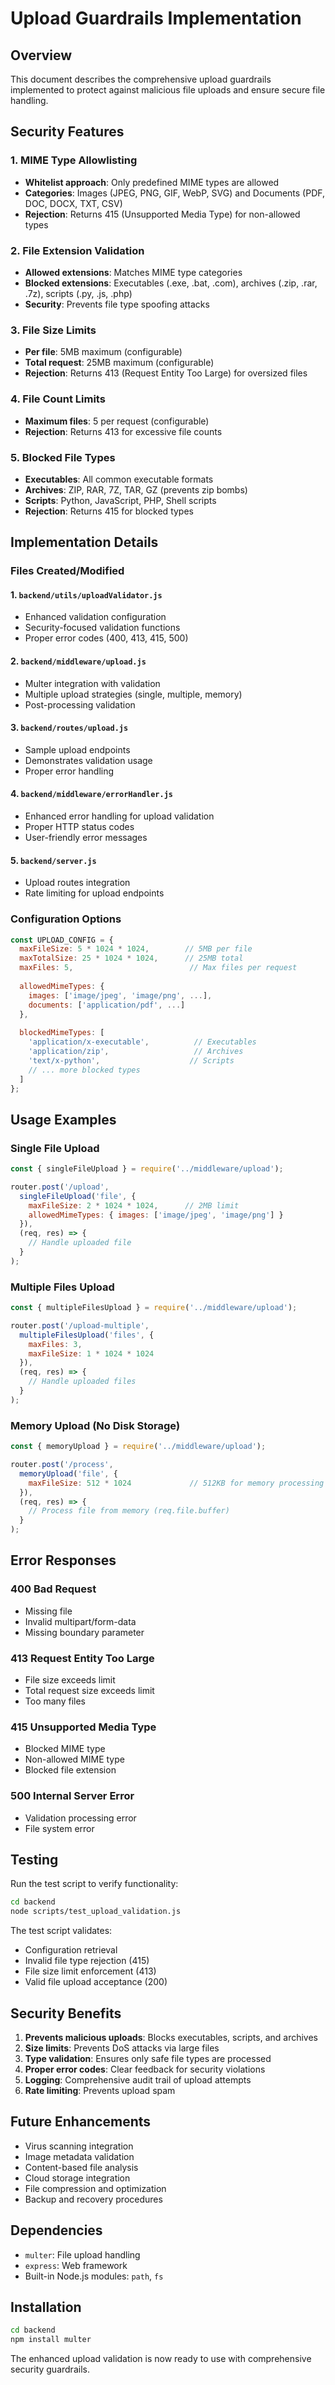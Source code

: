 # Upload Guardrails Implementation

## Overview
This document describes the comprehensive upload guardrails implemented to protect against malicious file uploads and ensure secure file handling.

## Security Features

### 1. MIME Type Allowlisting
- **Whitelist approach**: Only predefined MIME types are allowed
- **Categories**: Images (JPEG, PNG, GIF, WebP, SVG) and Documents (PDF, DOC, DOCX, TXT, CSV)
- **Rejection**: Returns 415 (Unsupported Media Type) for non-allowed types

### 2. File Extension Validation
- **Allowed extensions**: Matches MIME type categories
- **Blocked extensions**: Executables (.exe, .bat, .com), archives (.zip, .rar, .7z), scripts (.py, .js, .php)
- **Security**: Prevents file type spoofing attacks

### 3. File Size Limits
- **Per file**: 5MB maximum (configurable)
- **Total request**: 25MB maximum (configurable)
- **Rejection**: Returns 413 (Request Entity Too Large) for oversized files

### 4. File Count Limits
- **Maximum files**: 5 per request (configurable)
- **Rejection**: Returns 413 for excessive file counts

### 5. Blocked File Types
- **Executables**: All common executable formats
- **Archives**: ZIP, RAR, 7Z, TAR, GZ (prevents zip bombs)
- **Scripts**: Python, JavaScript, PHP, Shell scripts
- **Rejection**: Returns 415 for blocked types

## Implementation Details

### Files Created/Modified

#### 1. `backend/utils/uploadValidator.js`
- Enhanced validation configuration
- Security-focused validation functions
- Proper error codes (400, 413, 415, 500)

#### 2. `backend/middleware/upload.js`
- Multer integration with validation
- Multiple upload strategies (single, multiple, memory)
- Post-processing validation

#### 3. `backend/routes/upload.js`
- Sample upload endpoints
- Demonstrates validation usage
- Proper error handling

#### 4. `backend/middleware/errorHandler.js`
- Enhanced error handling for upload validation
- Proper HTTP status codes
- User-friendly error messages

#### 5. `backend/server.js`
- Upload routes integration
- Rate limiting for upload endpoints

### Configuration Options

```javascript
const UPLOAD_CONFIG = {
  maxFileSize: 5 * 1024 * 1024,        // 5MB per file
  maxTotalSize: 25 * 1024 * 1024,      // 25MB total
  maxFiles: 5,                          // Max files per request
  
  allowedMimeTypes: {
    images: ['image/jpeg', 'image/png', ...],
    documents: ['application/pdf', ...]
  },
  
  blockedMimeTypes: [
    'application/x-executable',          // Executables
    'application/zip',                   // Archives
    'text/x-python',                    // Scripts
    // ... more blocked types
  ]
};
```

## Usage Examples

### Single File Upload
```javascript
const { singleFileUpload } = require('../middleware/upload');

router.post('/upload', 
  singleFileUpload('file', {
    maxFileSize: 2 * 1024 * 1024,      // 2MB limit
    allowedMimeTypes: { images: ['image/jpeg', 'image/png'] }
  }),
  (req, res) => {
    // Handle uploaded file
  }
);
```

### Multiple Files Upload
```javascript
const { multipleFilesUpload } = require('../middleware/upload');

router.post('/upload-multiple',
  multipleFilesUpload('files', {
    maxFiles: 3,
    maxFileSize: 1 * 1024 * 1024
  }),
  (req, res) => {
    // Handle uploaded files
  }
);
```

### Memory Upload (No Disk Storage)
```javascript
const { memoryUpload } = require('../middleware/upload');

router.post('/process',
  memoryUpload('file', {
    maxFileSize: 512 * 1024             // 512KB for memory processing
  }),
  (req, res) => {
    // Process file from memory (req.file.buffer)
  }
);
```

## Error Responses

### 400 Bad Request
- Missing file
- Invalid multipart/form-data
- Missing boundary parameter

### 413 Request Entity Too Large
- File size exceeds limit
- Total request size exceeds limit
- Too many files

### 415 Unsupported Media Type
- Blocked MIME type
- Non-allowed MIME type
- Blocked file extension

### 500 Internal Server Error
- Validation processing error
- File system error

## Testing

Run the test script to verify functionality:
```bash
cd backend
node scripts/test_upload_validation.js
```

The test script validates:
- Configuration retrieval
- Invalid file type rejection (415)
- File size limit enforcement (413)
- Valid file upload acceptance (200)

## Security Benefits

1. **Prevents malicious uploads**: Blocks executables, scripts, and archives
2. **Size limits**: Prevents DoS attacks via large files
3. **Type validation**: Ensures only safe file types are processed
4. **Proper error codes**: Clear feedback for security violations
5. **Logging**: Comprehensive audit trail of upload attempts
6. **Rate limiting**: Prevents upload spam

## Future Enhancements

- Virus scanning integration
- Image metadata validation
- Content-based file analysis
- Cloud storage integration
- File compression and optimization
- Backup and recovery procedures

## Dependencies

- `multer`: File upload handling
- `express`: Web framework
- Built-in Node.js modules: `path`, `fs`

## Installation

```bash
cd backend
npm install multer
```

The enhanced upload validation is now ready to use with comprehensive security guardrails.
